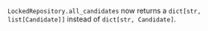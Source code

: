 `LockedRepository.all_candidates` now returns a `dict[str, list[Candidate]]` instead of `dict[str, Candidate]`.
